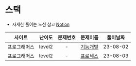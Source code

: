 # 스택

- 자세한 풀이는 노션 참고
[Notion](https://xxjo053.notion.site/xxjo053/de21b1d40087438b9126682f6bc5f8ba)

| 사이트 | 난이도  | 문제번호 | 문제이름 | 풀이날짜 |
|:--:| :-----: | :---: | :---------: | :---: |
| 프로그래머스 | level2 | - | <a href="https://school.programmers.co.kr/learn/courses/30/lessons/42586" target="_blank">기능개발</a> | 23-08-02 |
| 프로그래머스 | level2 | - | <a href="https://school.programmers.co.kr/learn/courses/30/lessons/42587" target="_blank">프로세스</a> | 23-08-03 |
 
